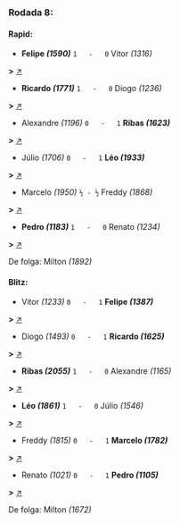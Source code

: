 ### Rodada 8:

#### Rapid:

* **Felipe *(1590)*** `1   -   0` Vitor *(1316)* 

**>** [↗](https://www.lichess.org/il8Y1UYr)
* **Ricardo *(1771)*** `1   -   0` Diogo *(1236)* 

**>** [↗](https://www.lichess.org/676T5NmF)
* Alexandre *(1196)* `0   -   1` **Ribas *(1623)*** 

**>** [↗](https://www.lichess.org/v82wftGd)
* Júlio *(1706)* `0   -   1` **Léo *(1933)*** 

**>** [↗](https://www.lichess.org/Y3GmBysX)
* Marcelo *(1950)* `½ - ½` Freddy *(1868)* 

**>** [↗](https://www.lichess.org/ULDJhyiK)
* **Pedro *(1183)*** `1   -   0` Renato *(1234)* 

**>** [↗](https://www.lichess.org/eHkRZq9s)

De folga: Milton *(1892)*

#### Blitz:

* Vitor *(1233)* `0   -   1` **Felipe *(1387)*** 

**>** [↗](https://www.lichess.org/PoxhQGHP)
* Diogo *(1493)* `0   -   1` **Ricardo *(1625)*** 

**>** [↗](https://www.lichess.org/tOKohgQf)
* **Ribas *(2055)*** `1   -   0` Alexandre *(1165)* 

**>** [↗](https://www.lichess.org/1QNCTqCm)
* **Léo *(1861)*** `1   -   0` Júlio *(1546)* 

**>** [↗](https://www.lichess.org/vhpeAYWf)
* Freddy *(1815)* `0   -   1` **Marcelo *(1782)*** 

**>** [↗](https://www.lichess.org/aQvQgFvB)
* Renato *(1021)* `0   -   1` **Pedro *(1105)*** 

**>** [↗](https://www.lichess.org/xt6SEfF6)

De folga: Milton *(1672)*

